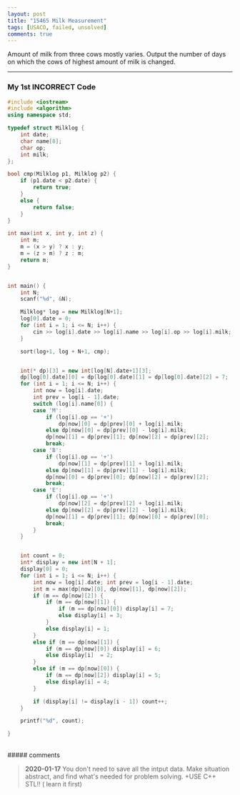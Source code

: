 ```yaml
---
layout: post
title: "15465 Milk Measurement"
tags: [USACO, failed, unsolved]
comments: true
---
```

Amount of milk from three cows mostly varies. Output the number of days on which the cows of highest amount of milk is changed.

---

### My 1st INCORRECT Code


```c++
#include <iostream>
#include <algorithm>
using namespace std;

typedef struct Milklog {
	int date;
	char name[8];
	char op;
	int milk;
};

bool cmp(Milklog p1, Milklog p2) {
	if (p1.date < p2.date) {
		return true;
	}
	else {
		return false;
	}
}

int max(int x, int y, int z) {
	int m;
	m = (x > y) ? x : y;
	m = (z > m) ? z : m;
	return m;
}


int main() {
	int N;
	scanf("%d", &N);

	Milklog* log = new Milklog[N+1];
	log[0].date = 0;
	for (int i = 1; i <= N; i++) {
		cin >> log[i].date >> log[i].name >> log[i].op >> log[i].milk;
	}

	sort(log+1, log + N+1, cmp);


	int(* dp)[3] = new int[log[N].date+1][3];
	dp[log[0].date][0] = dp[log[0].date][1] = dp[log[0].date][2] = 7;
	for (int i = 1; i <= N; i++) {
		int now = log[i].date;
		int prev = log[i - 1].date;
		switch (log[i].name[0]) {
		case 'M':
			if (log[i].op == '+')
				dp[now][0] = dp[prev][0] + log[i].milk;
			else dp[now][0] = dp[prev][0] - log[i].milk;
			dp[now][1] = dp[prev][1]; dp[now][2] = dp[prev][2];
			break;
		case 'B':
			if (log[i].op == '+')
				dp[now][1] = dp[prev][1] + log[i].milk;
			else dp[now][1] = dp[prev][1] - log[i].milk;
			dp[now][0] = dp[prev][0]; dp[now][2] = dp[prev][2];
			break;
		case 'E':
			if (log[i].op == '+')
				dp[now][2] = dp[prev][2] + log[i].milk;
			else dp[now][2] = dp[prev][2] - log[i].milk;
			dp[now][1] = dp[prev][1]; dp[now][0] = dp[prev][0];
			break;
		}
	}


	int count = 0;
	int* display = new int[N + 1];
	display[0] = 0;
	for (int i = 1; i <= N; i++) {
		int now = log[i].date; int prev = log[i - 1].date;
		int m = max(dp[now][0], dp[now][1], dp[now][2]);
		if (m == dp[now][2]) {
			if (m == dp[now][1]) {
				if (m == dp[now][0]) display[i] = 7;
				else display[i] = 3;
			}
			else display[i] = 1;
		}
		else if (m == dp[now][1]) {
			if (m == dp[now][0]) display[i] = 6;
			else display[i]  = 2;
		}
		else if (m == dp[now][0]) {
			if (m == dp[now][2]) display[i] = 5;
			else display[i] = 4;
		}

		if (display[i] != display[i - 1]) count++;
	}

	printf("%d", count);

}
```

<br>
##### comments

> **2020-01-17**   You don't need to save all the intput data. Make situation abstract, and find what's needed for problem solving. +USE C++ STL!! ( learn it first)

